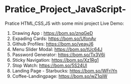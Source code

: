 # Pratice_Project_JavaScript-
Pratice HTML,CSS,JS with some mini project
Live Demo:
1. Drawing App : https://bom.so/znqGeD
2. Expading Cards: https://bom.so/UfonAv
3. Github Profiles: https://bom.so/yeayJ6
4. Menu Slider Modal: https://bom.so/tUc64J
5. Password Generator: https://bom.so/Tx3V6i
6. Sticky Navigation: https://bom.so/Xz1Rg1
7. Stop Watch: https://bom.so/5S24Ul
8. Landing Page - Starbucks: https://bom.so/WFriYn
9. Coffee-Landingpage: https://bom.so/wZ1qjW